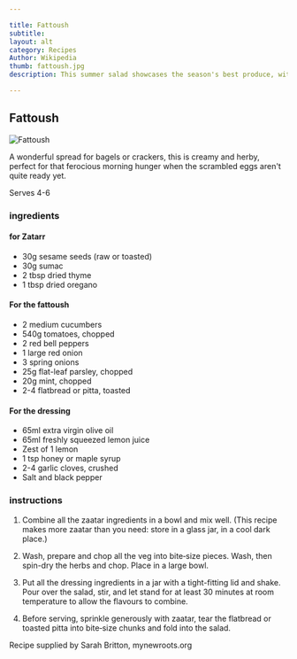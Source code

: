 ```yaml
---

title: Fattoush 
subtitle: 
layout: alt
category: Recipes
Author: Wikipedia
thumb: fattoush.jpg
description: This summer salad showcases the season's best produce, with cooling vegetables and herbs that brighten things up with a breezy greenness. Top it all off with a sprinkling of homemade zaatar.

---
```


## Fattoush 

![Fattoush]({{site.baseurl}}/img/recipes/fattoush.jpg)

A wonderful spread for bagels or crackers, this is creamy and herby, perfect for that ferocious morning hunger when the scrambled eggs aren't quite ready yet.

Serves 4-6

### ingredients
#### for Zatarr
- 30g sesame seeds (raw or toasted)
- 30g sumac
- 2 tbsp dried thyme
- 1 tbsp dried oregano

#### For the fattoush
- 2 medium cucumbers
- 540g tomatoes, chopped 
- 2 red bell peppers
- 1 large red onion
- 3 spring onions
- 25g flat-leaf parsley, chopped
- 20g mint, chopped 
- 2-4 flatbread or pitta, toasted

#### For the dressing
- 65ml extra virgin olive oil
- 65ml freshly squeezed lemon juice
- Zest of 1 lemon
- 1 tsp honey or maple syrup
- 2-4 garlic cloves, crushed
- Salt and black pepper

### instructions

1. Combine all the zaatar ingredients in a bowl and mix well. (This recipe makes more zaatar than you need: store in a glass jar, in a cool dark place.)

2. Wash, prepare and chop all the veg into bite‑size pieces. Wash, then spin-dry the herbs and chop. Place in a large bowl.

3. Put all the dressing ingredients in a jar with a tight-fitting lid and shake. Pour over the salad, stir, and let stand for at least 30 minutes at room temperature to allow the flavours to combine.

4. Before serving, sprinkle generously with zaatar, tear the flatbread or toasted pitta into bite‑size chunks and fold into the salad.

Recipe supplied by Sarah Britton, mynewroots.org